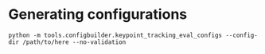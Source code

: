 # Generating configurations

```shell
python -m tools.configbuilder.keypoint_tracking_eval_configs --config-dir /path/to/here --no-validation
```